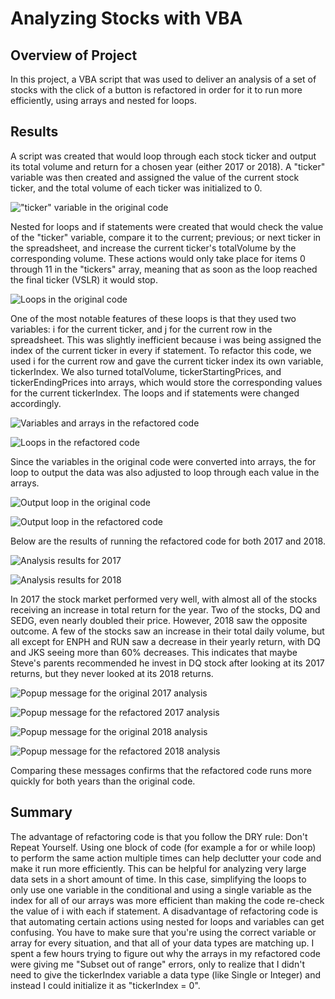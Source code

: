# Analyzing Stocks with VBA
 
## Overview of Project

In this project, a VBA script that was used to deliver an analysis of a set of stocks with the click of a button is refactored in order for it to run more efficiently, using arrays and nested for loops.

## Results

A script was created that would loop through each stock ticker and output its total volume and return for a chosen year (either 2017 or 2018). A "ticker" variable was then created and assigned the value of the current stock ticker, and the total volume of each ticker was initialized to 0.

!["ticker" variable in the original code](/Resources/Old_Code_Variables.png)

Nested for loops and if statements were created that would check the value of the "ticker" variable, compare it to the current; previous; or next ticker in the spreadsheet, and increase the current ticker's totalVolume by the corresponding volume. These actions would only take place for items 0 through 11 in the "tickers" array, meaning that as soon as the loop reached the final ticker (VSLR) it would stop. 

![Loops in the original code](/Resources/Old_Code_Loops.png)

One of the most notable features of these loops is that they used two variables: i for the current ticker, and j for the current row in the spreadsheet. This was slightly inefficient because i was being assigned the index of the current ticker in every if statement. To refactor this code, we used i for the current row and gave the current ticker index its own variable, tickerIndex. We also turned totalVolume, tickerStartingPrices, and tickerEndingPrices into arrays, which would store the corresponding values for the current tickerIndex. The loops and if statements were changed accordingly.

![Variables and arrays in the refactored code](/Resources/Refactored_Code_Arrays.png)

![Loops in the refactored code](/Resources/Refactored_Code_Loops.png)

Since the variables in the original code were converted into arrays, the for loop to output the data was also adjusted to loop through each value in the arrays.

![Output loop in the original code](/Resources/Old_Code_Output.png)

![Output loop in the refactored code](/Resources/Refactored_Code_Output.png)

Below are the results of running the refactored code for both 2017 and 2018.

![Analysis results for 2017](/Resources/VBA_Challenge_2017.png)

![Analysis results for 2018](/Resources/VBA_Challenge_2018.png)

In 2017 the stock market performed very well, with almost all of the stocks receiving an increase in total return for the year. Two of the stocks, DQ and SEDG, even nearly doubled their price. However, 2018 saw the opposite outcome. A few of the stocks saw an increase in their total daily volume, but all except for ENPH and RUN saw a decrease in their yearly return, with DQ and JKS seeing more than 60% decreases. This indicates that maybe Steve's parents recommended he invest in DQ stock after looking at its 2017 returns, but they never looked at its 2018 returns.

![Popup message for the original 2017 analysis](/Resources/2017_Popup_Old.png)

![Popup message for the refactored 2017 analysis](/Resources/2017_Popup_Refactored.png)

![Popup message for the original 2018 analysis](/Resources/2018_Popup_Old.png)

![Popup message for the refactored 2018 analysis](/Resources/2018_Popup_Refactored.png)

Comparing these messages confirms that the refactored code runs more quickly for both years than the original code.

## Summary

The advantage of refactoring code is that you follow the DRY rule: Don't Repeat Yourself. Using one block of code (for example a for or while loop) to perform the same action multiple times can help declutter your code and make it run more efficiently. This can be helpful for analyzing very large data sets in a short amount of time. In this case, simplifying the loops to only use one variable in the conditional and using a single variable as the index for all of our arrays was more efficient than making the code re-check the value of i with each if statement. A disadvantage of refactoring code is that automating certain actions using nested for loops and variables can get confusing. You have to make sure that you're using the correct variable or array for every situation, and that all of your data types are matching up. I spent a few hours trying to figure out why the arrays in my refactored code were giving me "Subset out of range" errors, only to realize that I didn't need to give the tickerIndex variable a data type (like Single or Integer) and instead I could initialize it as "tickerIndex = 0".
